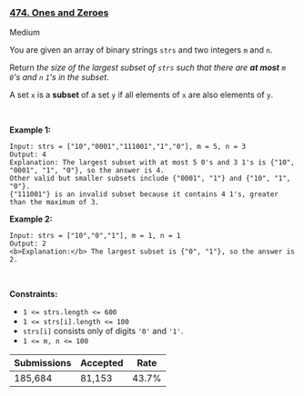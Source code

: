 ### [474. Ones and Zeroes](https://leetcode.com/problems/ones-and-zeroes/)

Medium

You are given an array of binary strings `` strs `` and two integers `` m `` and `` n ``.

Return _the size of the largest subset of `` strs `` such that there are __at most__ _`` m ``_ _`` 0 ``_'s and _`` n ``_ _`` 1 ``_'s in the subset_.

A set `` x `` is a __subset__ of a set `` y `` if all elements of `` x `` are also elements of `` y ``.

 

__Example 1:__

```
Input: strs = ["10","0001","111001","1","0"], m = 5, n = 3
Output: 4
Explanation: The largest subset with at most 5 0's and 3 1's is {"10", "0001", "1", "0"}, so the answer is 4.
Other valid but smaller subsets include {"0001", "1"} and {"10", "1", "0"}.
{"111001"} is an invalid subset because it contains 4 1's, greater than the maximum of 3.
```

__Example 2:__

```
Input: strs = ["10","0","1"], m = 1, n = 1
Output: 2
<b>Explanation:</b> The largest subset is {"0", "1"}, so the answer is 2.
```

 

__Constraints:__

*   `` 1 <= strs.length <= 600 ``
*   `` 1 <= strs[i].length <= 100 ``
*   `` strs[i] `` consists only of digits `` '0' `` and `` '1' ``.
*   `` 1 <= m, n <= 100 ``

| Submissions    | Accepted     | Rate   |
| -------------- | ------------ | ------ |
| 185,684 | 81,153 | 43.7% |